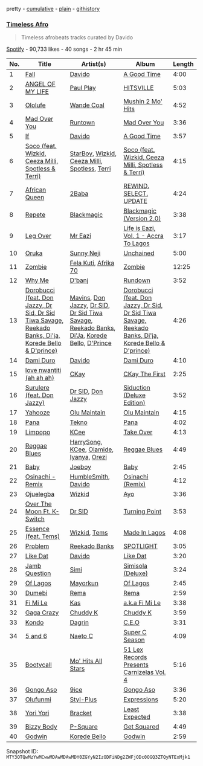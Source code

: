 pretty - [cumulative](/playlists/cumulative/37i9dQZF1DWT4nLa3WetIs.md) - [plain](/playlists/plain/37i9dQZF1DWT4nLa3WetIs) - [githistory](https://github.githistory.xyz/mackorone/spotify-playlist-archive/blob/main/playlists/plain/37i9dQZF1DWT4nLa3WetIs)

### [Timeless Afro ](https://open.spotify.com/playlist/37i9dQZF1DWT4nLa3WetIs)

> Timeless afrobeats tracks curated by Davido

[Spotify](https://open.spotify.com/user/spotify) - 90,733 likes - 40 songs - 2 hr 45 min

| No. | Title | Artist(s) | Album | Length |
|---|---|---|---|---|
| 1 | [Fall](https://open.spotify.com/track/1hEXElwyPez2z7m5dZ56Mc) | [Davido](https://open.spotify.com/artist/0Y3agQaa6g2r0YmHPOO9rh) | [A Good Time](https://open.spotify.com/album/0s3BbZlcqsUdAD8wIYdO5n) | 4:00 |
| 2 | [ANGEL OF MY LIFE](https://open.spotify.com/track/1sGpwnVX1UT7KQC8UEn7BJ) | [Paul Play](https://open.spotify.com/artist/6swbkgPRm0Gxw4jBo3ykUB) | [HITSVILLE](https://open.spotify.com/album/011e7IuzQ1YLl5TfM6rsU7) | 5:03 |
| 3 | [Ololufe](https://open.spotify.com/track/1GYAaO2QGQeQkQnt7yRRPI) | [Wande Coal](https://open.spotify.com/artist/1fYVmAFB7sC7eDoF3mJXla) | [Mushin 2 Mo' Hits](https://open.spotify.com/album/6TmFYFCTdUazZjjp3TYUGG) | 4:52 |
| 4 | [Mad Over You](https://open.spotify.com/track/1jloWdvMh9nwHUu3mag8CL) | [Runtown](https://open.spotify.com/artist/6mMtnxEQkYoY5FfJIQ9Rhb) | [Mad Over You](https://open.spotify.com/album/1BeDVLt8DTIIN3jSLK5V78) | 3:36 |
| 5 | [If](https://open.spotify.com/track/0WeN52xa8nBDBfKsaiKJ0i) | [Davido](https://open.spotify.com/artist/0Y3agQaa6g2r0YmHPOO9rh) | [A Good Time](https://open.spotify.com/album/0s3BbZlcqsUdAD8wIYdO5n) | 3:57 |
| 6 | [Soco \(feat\. Wizkid, Ceeza Milli, Spotless & Terri\)](https://open.spotify.com/track/1KpBtWSI9dlv0RjtzvF1BD) | [StarBoy](https://open.spotify.com/artist/6w2IGYYbcQENdjdjU2IFo4), [Wizkid](https://open.spotify.com/artist/3tVQdUvClmAT7URs9V3rsp), [Ceeza Milli](https://open.spotify.com/artist/11b21KVATwG7LgLPiD3a1A), [Spotless](https://open.spotify.com/artist/7zd8O0lGS5sHftyvnhtWD1), [Terri](https://open.spotify.com/artist/6h3iqdnfBKV2jRhUJz0oto) | [Soco \(feat\. Wizkid, Ceeza Milli, Spotless & Terri\)](https://open.spotify.com/album/5pJAx43ygdhq0uKb0MABEo) | 4:15 |
| 7 | [African Queen](https://open.spotify.com/track/3FEc6z5Q5mgeZtbeBDNEEy) | [2Baba](https://open.spotify.com/artist/2n4DcAtRMvfyRX3ljeC8Kp) | [REWIND\. SELECT\. UPDATE](https://open.spotify.com/album/5V7P9MxiwDQZzhklXRNgu6) | 4:24 |
| 8 | [Repete](https://open.spotify.com/track/2IgwxE5qvqb6LoP36mHa8G) | [Blackmagic](https://open.spotify.com/artist/711uESshM9OxGFc3lT8CL8) | [Blackmagic \(Version 2.0\)](https://open.spotify.com/album/0nepGl4m2TfanN9B9LYZDW) | 3:38 |
| 9 | [Leg Over](https://open.spotify.com/track/51psaXOJAkOUdRQrp2Wjsa) | [Mr Eazi](https://open.spotify.com/artist/4TAoP0f9OuWZUesao43xUW) | [Life is Eazi, Vol\. 1 \- Accra To Lagos](https://open.spotify.com/album/0lkYUVhHWfdCp3vBgqitfU) | 3:17 |
| 10 | [Oruka](https://open.spotify.com/track/3CsXhMt8ltJX802wYdFBqL) | [Sunny Neji](https://open.spotify.com/artist/6a3lxcgxT39DZWG9QmqQer) | [Unchained](https://open.spotify.com/album/0fXQ4tJPDkE1EueQf4E6Ox) | 5:00 |
| 11 | [Zombie](https://open.spotify.com/track/11GDQVqIEKAB4QKOcIVOvG) | [Fela Kuti](https://open.spotify.com/artist/5CG9X521RDFWCuAhlo6QoR), [Afrika 70](https://open.spotify.com/artist/5lhLOXDLaw0yjEXd6xTasV) | [Zombie](https://open.spotify.com/album/4CGGf13zt9Jva2ia4CKQi6) | 12:25 |
| 12 | [Why Me](https://open.spotify.com/track/3Cg9Bf8fDr2dsng5FLcv1d) | [D'banj](https://open.spotify.com/artist/5RCdjio4ASMQ8CFaSuAl6C) | [Rundown](https://open.spotify.com/album/3u0vPylDnwBjWCunbeR52j) | 3:52 |
| 13 | [Dorobucci \(feat\. Don Jazzy, Dr Sid, Dr Sid Tiwa Savage, Reekado Banks, Di'ja, Korede Bello & D'prince\)](https://open.spotify.com/track/06B0pbiRWZJAfxJXu6R4wY) | [Mavins](https://open.spotify.com/artist/5JWBXFlYkBy3n2oN1To790), [Don Jazzy](https://open.spotify.com/artist/3orxvFDFViCLknRO2O2m8a), [Dr SID](https://open.spotify.com/artist/1A1IEvjX2MyuMXDDsSW8sD), [Dr Sid Tiwa Savage](https://open.spotify.com/artist/5mUNACNQZaugrWFIjtRWdA), [Reekado Banks](https://open.spotify.com/artist/3bxZkzk0PLHcetO9o4oxXn), [Di'Ja](https://open.spotify.com/artist/6NPhzQsQKDigbNjJInGdCd), [Korede Bello](https://open.spotify.com/artist/2TwUVWFJs4LD0lOBbJXnNa), [D'Prince](https://open.spotify.com/artist/6rqqLENUG5H57UnYuLOUbU) | [Dorobucci \(feat\. Don Jazzy, Dr Sid, Dr Sid Tiwa Savage, Reekado Banks, Di'ja, Korede Bello & D'prince\)](https://open.spotify.com/album/2kf7rwQWptDFL0dIGCRHvs) | 4:26 |
| 14 | [Dami Duro](https://open.spotify.com/track/1qIshP7qHh8qXWtUHECzsI) | [Davido](https://open.spotify.com/artist/0Y3agQaa6g2r0YmHPOO9rh) | [Dami Duro](https://open.spotify.com/album/0TKPVgGCjAipq8TnFD7BZ2) | 4:10 |
| 15 | [love nwantiti \(ah ah ah\)](https://open.spotify.com/track/2Xr1dTzJee307rmrkt8c0g) | [CKay](https://open.spotify.com/artist/048LktY5zMnakWq7PTtFrz) | [CKay The First](https://open.spotify.com/album/6lheAtw3IcJvflIhLbykih) | 2:25 |
| 16 | [Surulere \(feat\. Don Jazzy\)](https://open.spotify.com/track/2WR6NyRgg3Sm5gOOsA1uVb) | [Dr SID](https://open.spotify.com/artist/1A1IEvjX2MyuMXDDsSW8sD), [Don Jazzy](https://open.spotify.com/artist/3orxvFDFViCLknRO2O2m8a) | [Siduction \(Deluxe Edition\)](https://open.spotify.com/album/27wGHWT4Js0Y2hyjdQns0f) | 3:52 |
| 17 | [Yahooze](https://open.spotify.com/track/0CJntpJHxb23mAvskYI31f) | [Olu Maintain](https://open.spotify.com/artist/0MhOwPj45dpyuqe8pxKXoc) | [Olu Maintain](https://open.spotify.com/album/1sQUjY6pIAk6mHifDRpzPg) | 4:15 |
| 18 | [Pana](https://open.spotify.com/track/3ddd0nUY2jZtPYzg0r0wTb) | [Tekno](https://open.spotify.com/artist/6IhG3Yxm3UW98jhyBvrIut) | [Pana](https://open.spotify.com/album/62sUZK9tqrSH3AMg4gOSmz) | 4:02 |
| 19 | [Limpopo](https://open.spotify.com/track/6DX3c5LFsm0sJE8eZezUWu) | [KCee](https://open.spotify.com/artist/7KiINhQdLAupkwvJ0EelGG) | [Take Over](https://open.spotify.com/album/59Oas92o7LPanTgxcsJTjU) | 4:13 |
| 20 | [Reggae Blues](https://open.spotify.com/track/0S3zWefFu9O7zIq8EarIbl) | [HarrySong](https://open.spotify.com/artist/3hflm7FUsWEKbI0fRnaW20), [KCee](https://open.spotify.com/artist/7KiINhQdLAupkwvJ0EelGG), [Olamide](https://open.spotify.com/artist/4ovtyvs7j1jSmwhkBGHqSr), [Iyanya](https://open.spotify.com/artist/3ZUn6LYxdmmPYQqBhFWI3h), [Orezi](https://open.spotify.com/artist/6voVBz1bN1mWZCLpNZGqzD) | [Reggae Blues](https://open.spotify.com/album/5PDKVGLq0QVzgwPjtj5xZw) | 4:49 |
| 21 | [Baby](https://open.spotify.com/track/0Yz6pPFinS7EKfaZRMY4uT) | [Joeboy](https://open.spotify.com/artist/1XavfPKBpNjkOfxHINlMHF) | [Baby](https://open.spotify.com/album/41pcUIAFrsou8ikyNIN8Kn) | 2:45 |
| 22 | [Osinachi \- Remix](https://open.spotify.com/track/5lHClpRtKjSORyX6mkMYu7) | [HumbleSmith](https://open.spotify.com/artist/2mOo2XmJUlRFE3iX2pQNXW), [Davido](https://open.spotify.com/artist/0Y3agQaa6g2r0YmHPOO9rh) | [Osinachi \(Remix\)](https://open.spotify.com/album/2GxMlKGjsB90G5ZuVOi70W) | 4:12 |
| 23 | [Ojuelegba](https://open.spotify.com/track/1AtBzcUzKLh4BGwXhFA9K6) | [Wizkid](https://open.spotify.com/artist/3tVQdUvClmAT7URs9V3rsp) | [Ayo](https://open.spotify.com/album/3K4CaKaEcLuJkJZ3lATzrq) | 3:36 |
| 24 | [Over The Moon Ft\. K\-Switch](https://open.spotify.com/track/3R963wuVpbDXyzKHUS25Tc) | [Dr SID](https://open.spotify.com/artist/1A1IEvjX2MyuMXDDsSW8sD) | [Turning Point](https://open.spotify.com/album/2FwDRA8NiC7IoaO9V3AH8k) | 3:53 |
| 25 | [Essence \(feat\. Tems\)](https://open.spotify.com/track/5FG7Tl93LdH117jEKYl3Cm) | [Wizkid](https://open.spotify.com/artist/3tVQdUvClmAT7URs9V3rsp), [Tems](https://open.spotify.com/artist/687cZJR45JO7jhk1LHIbgq) | [Made In Lagos](https://open.spotify.com/album/6HpMdN52TfJAwVbmkrFeBN) | 4:08 |
| 26 | [Problem](https://open.spotify.com/track/1x9iAQOjMEHWZX7UeqiyWV) | [Reekado Banks](https://open.spotify.com/artist/3bxZkzk0PLHcetO9o4oxXn) | [SPOTLIGHT](https://open.spotify.com/album/1HvZC18RODcUSqng5Q9KJ9) | 3:05 |
| 27 | [Like Dat](https://open.spotify.com/track/0t4xEkeg24xVvd5EtIrly7) | [Davido](https://open.spotify.com/artist/0Y3agQaa6g2r0YmHPOO9rh) | [Like Dat](https://open.spotify.com/album/4BYoitcv3TKB13Q3afcfDM) | 3:20 |
| 28 | [Jamb Question](https://open.spotify.com/track/6zjAfClUwi0S94KhgVeHc4) | [Simi](https://open.spotify.com/artist/4Ns55iOSe1Im2WU2e1Eym0) | [Simisola \(Deluxe\)](https://open.spotify.com/album/4atuVALvpX5aBRYg2PFme1) | 3:24 |
| 29 | [Of Lagos](https://open.spotify.com/track/0G6mkL7Qenh7YYWPuorN3A) | [Mayorkun](https://open.spotify.com/artist/3DNCUaKdMZcMVJIS7yTskd) | [Of Lagos](https://open.spotify.com/album/0XZG1YD6gSjTTARiGEWz6l) | 2:45 |
| 30 | [Dumebi](https://open.spotify.com/track/0SjQBdIddPvKSWxr8vk6QX) | [Rema](https://open.spotify.com/artist/46pWGuE3dSwY3bMMXGBvVS) | [Rema](https://open.spotify.com/album/4l8Gg5qk0QodyJ12SNtdUf) | 2:59 |
| 31 | [Fi Mi Le](https://open.spotify.com/track/2EEfDcnf7LwZ9RStGusyDn) | [Kas](https://open.spotify.com/artist/3hisQT4sa8NR0vqzDDg6gq) | [a.k.a Fi Mi Le](https://open.spotify.com/album/3iJirt7tZ9ZMBtGewxs7r5) | 3:38 |
| 32 | [Gaga Crazy](https://open.spotify.com/track/7eqfsttE4EWgDFixwIIwJ8) | [Chuddy K](https://open.spotify.com/artist/2GOqGFrbvtO7nRZzsc5gEK) | [Chuddy K](https://open.spotify.com/album/4sDOa4ahtlEZwR8hUV0X8Z) | 3:59 |
| 33 | [Kondo](https://open.spotify.com/track/6tHIVKiKsId5xDM3ufMzgl) | [Dagrin](https://open.spotify.com/artist/6LRZTXWP7Ytxujepqoq21m) | [C.E.O](https://open.spotify.com/album/3AgOia4r1Uq1mzwezYEzfy) | 3:31 |
| 34 | [5 and 6](https://open.spotify.com/track/5jjkWbroj70VBLDv1iN1gv) | [Naeto C](https://open.spotify.com/artist/5wJBdwIAg6nZoCaWbFhc1r) | [Super C Season](https://open.spotify.com/album/0BHLfERvC1QocjBKxe3fhO) | 4:09 |
| 35 | [Bootycall](https://open.spotify.com/track/0kX03hm5QJJDFR6X3B0tvG) | [Mo' Hits All Stars](https://open.spotify.com/artist/3kTUr1CJjfkESn31Xk6tij) | [51 Lex Records Presents Carnizelas Vol\. 4](https://open.spotify.com/album/0gObfLol83lf99kC3nSaC4) | 5:16 |
| 36 | [Gongo Aso](https://open.spotify.com/track/2Vp5mnr5FoxYNGt06vINzl) | [9ice](https://open.spotify.com/artist/0AJdNiFdUdmiU2TNg5fSzH) | [Gongo Aso](https://open.spotify.com/album/1lCce0gAFEo9f3oBA43Aex) | 3:36 |
| 37 | [Olufunmi](https://open.spotify.com/track/2legF0L9V2l1LHsHl5QZWW) | [Styl\-Plus](https://open.spotify.com/artist/3WzoYG00RDcrAD5ZPAUmPy) | [Expressions](https://open.spotify.com/album/7AR95iSKAqvXoToRDbWQNX) | 5:20 |
| 38 | [Yori Yori](https://open.spotify.com/track/1zPbuWCj1bx0MyDUdFnTF8) | [Bracket](https://open.spotify.com/artist/6yd6lB5T20BZjUVkSlwojA) | [Least Expected](https://open.spotify.com/album/0CHBnB0nEDMhjNe1izWpoc) | 3:38 |
| 39 | [Bizzy Body](https://open.spotify.com/track/3rGBlf0cp7M3jbpsghlOH3) | [P\-Square](https://open.spotify.com/artist/42IUN9kTPdUdI1kre6L7Wk) | [Get Squared](https://open.spotify.com/album/0u5OspKCUbshNaZGc53hgs) | 4:49 |
| 40 | [Godwin](https://open.spotify.com/track/1xMj8OCAN3atp4tcdY4MiM) | [Korede Bello](https://open.spotify.com/artist/2TwUVWFJs4LD0lOBbJXnNa) | [Godwin](https://open.spotify.com/album/19NL6cXxKUls7Im7vwhC4T) | 2:59 |

Snapshot ID: `MTY3OTQwMzYwMCwwMDAwMDAwMDY0ZGYyN2IzODFiNDg2ZWFjODc0OGQ3ZTQyNTExMjk1`
